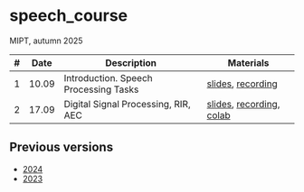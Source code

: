 # speech_course

MIPT, autumn 2025

| # | Date | Description | Materials |
|---------|------|-------------|---------|
| 1 | 10.09 | Introduction. Speech Processing Tasks | [slides](https://docs.google.com/presentation/d/17eHV-M9BJwHrLgCtMiyBgA5Vm96jaDDs62RC2s3GD-M), [recording](https://youtu.be/BB445XwXwEU) |
| 2 | 17.09 | Digital Signal Processing, RIR, AEC | [slides](https://docs.google.com/presentation/d/1Jl4uBhqN4GKE79r52xRNMPzElIQmVI7ckgeH2hy3sKo), [recording](https://youtu.be/TaMwhFnQe-c), [colab](https://colab.research.google.com/github/georgygospodinov/speech_course/blob/main/week02/dsp_basics.ipynb) |

## Previous versions
* [2024](https://github.com/georgygospodinov/speech_course/tree/2024)
* [2023](https://github.com/georgygospodinov/speech_course/tree/2023)
